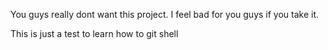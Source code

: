You guys really dont want this project.  I feel bad for you guys if you take it.

This is just a test to learn how to git shell
